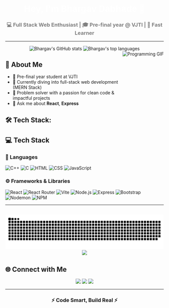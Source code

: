 <p align="center">
</p>

<h1 align="center" style="color:white">Hey, I'm Bhargav Dabhade 👋</h1>
<h3 align="center" style="color:gray">💻 Full Stack Web Enthusiast | 🎓 Pre-final year @ VJTI | 🧠 Fast Learner</h3>

---

<div align="center">
  <img src="https://github-readme-stats.vercel.app/api?username=bhargava-d16&hide_title=false&hide_rank=false&show_icons=true&include_all_commits=true&count_private=true&disable_animations=false&bg_color=000000&title_color=00FFAA&text_color=00FFAA&icon_color=00FFAA&border_color=00FFAA&locale=en" height="150" alt="Bhargav's GitHub stats" />
  <img src="https://github-readme-stats.vercel.app/api/top-langs?username=bhargava-d16&locale=en&hide_title=false&layout=compact&card_width=320&langs_count=5&bg_color=000000&title_color=00FFAA&text_color=00FFAA&border_color=00FFAA" height="150" alt="Bhargav's top languages" />
</div>

<img align="right" height="150" src="https://media.giphy.com/media/v1.Y2lkPTc5MGI3NjExOTZrOXA5eno5bHpzOWwxbnhvaDdpcDUwcTRlcjRkazh2YmtjNmRqZiZlcD12MV9naWZzX3NlYXJjaCZjdD1n/8uEN3vEZKibcjQwrJT/giphy.gif" alt="Programming GIF" />

## 🧠 About Me
- 🚀 Pre-final year student at VJTI
- 🌱 Currently diving into full-stack web development (MERN Stack)
- 🧩 Problem solver with a passion for clean code & impactful projects
- 💬 Ask me about **React**, **Express**   

## 🛠️ Tech Stack:

## 💻 Tech Stack

### 🧾 Languages
![C++](https://img.shields.io/badge/C++-00599C?style=for-the-badge&logo=c%2B%2B&logoColor=white)
![C](https://img.shields.io/badge/C-00599C?style=for-the-badge&logo=c&logoColor=white)
![HTML](https://img.shields.io/badge/HTML5-E34F26?style=for-the-badge&logo=html5&logoColor=white)
![CSS](https://img.shields.io/badge/CSS3-1572B6?style=for-the-badge&logo=css3&logoColor=white)
![JavaScript](https://img.shields.io/badge/JavaScript-323330?style=for-the-badge&logo=javascript&logoColor=F7DF1E)

### ⚙️ Frameworks & Libraries
![React](https://img.shields.io/badge/React-20232A?style=for-the-badge&logo=react&logoColor=61DAFB)
![React Router](https://img.shields.io/badge/React_Router-CA4245?style=for-the-badge&logo=react-router&logoColor=white)
![Vite](https://img.shields.io/badge/Vite-646CFF?style=for-the-badge&logo=vite&logoColor=white)
![Node.js](https://img.shields.io/badge/Node.js-339933?style=for-the-badge&logo=node.js&logoColor=white)
![Express](https://img.shields.io/badge/Express-000000?style=for-the-badge&logo=express&logoColor=white)
![Bootstrap](https://img.shields.io/badge/Bootstrap-8E44AD?style=for-the-badge&logo=bootstrap&logoColor=white)
![Nodemon](https://img.shields.io/badge/Nodemon-76D04B?style=for-the-badge&logo=nodemon&logoColor=white)
![NPM](https://img.shields.io/badge/NPM-CB3837?style=for-the-badge&logo=npm&logoColor=white)

---


<br clear="both" />

<div align="center">
  <img src="https://raw.githubusercontent.com/Platane/snk/output/github-contribution-grid-snake.svg" alt="Snake animation" />
</div>

<div align="center">
  <img src="https://github-readme-activity-graph.vercel.app/graph?username=bhargava-d16&theme=react-dark&bg_color=000000&point=00ffaa&line=00ffaa&hide_border=true" />
</div>


## 🌐 Connect with Me

<p align="center">
  <a href="https://linkedin.com/in/bhargav-dabhade"><img src="https://img.shields.io/badge/LinkedIn-0077B5?style=for-the-badge&logo=linkedin&logoColor=white" /></a>
  <a href="https://leetcode.com/bhargava-d16/"><img src="https://img.shields.io/badge/LeetCode-FFA116?style=for-the-badge&logo=leetcode&logoColor=black" /></a>
  <a href="https://instagram.com"><img src="https://img.shields.io/badge/Instagram-E4405F?style=for-the-badge&logo=instagram&logoColor=white" /></a>
</p>

---

<div align="center">
 
</div>
<div align="center">
  <h3>⚡ Code Smart, Build Real ⚡</h3>
</div>
